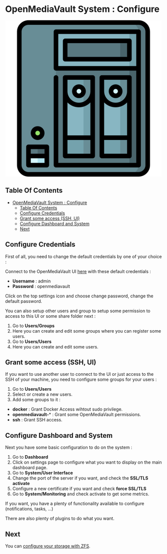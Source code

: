 # OpenMediaVault System : Configure

![Icon](../icon.png)

## Table Of Contents

- [OpenMediaVault System : Configure](#openmediavault-system--configure)
  - [Table Of Contents](#table-of-contents)
  - [Configure Credentials](#configure-credentials)
  - [Grant some access (SSH, UI)](#grant-some-access-ssh-ui)
  - [Configure Dashboard and System](#configure-dashboard-and-system)
  - [Next](#next)

## Configure Credentials

First of all, you need to change the default credentials by one of your choice :

Connect to the OpenMediaVault UI [here](http://192.168.X.X) with these default credentials :

- **Username** : admin
- **Password** : openmediavault

Click on the top settings icon and choose change password, change the default password.

You can also setup other users and group to setup some permission to access to this UI or some share folder next :

1) Go to **Users/Groups**
2) Here you can create and edit some groups where you can register some users.
3) Go to **Users/Users**
4) Here you can create and edit some users.

## Grant some access (SSH, UI)

If you want to use another user to connect to the UI or just access to the SSH of your machine, you need to configure some groups for your users :

1) Go to **Users/Users**
2) Select or create a new users.
3) Add some groups to it :

- **docker** : Grant Docker Access wihtout sudo privilege.
- **openmediavault-*** : Grant some OpenMediaVault permissions.
- **ssh** : Grant SSH access.

## Configure Dashboard and System

Next you have some basic configuration to do on the system :

1) Go to **Dashboard**
2) Click on settings page to configure what you want to display on the main dashboard page.
3) Go to **System/User Interface**
4) Change the port of the server if you want, and check the **SSL/TLS activate**
5) Configure a new certificate if you want and check **force SSL/TLS**
6) Go to **System/Monitoring** and check activate to get some metrics.

If you want, you have a plenty of functionality available to configure (notifications, tasks, ...)

There are also plenty of plugins to do what you want.

## Next

You can [configure your storage with ZFS](./storage.md).
